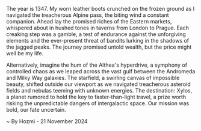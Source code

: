 
The year is 1347.  My worn leather boots crunched on the frozen ground as I navigated the treacherous Alpine pass, the biting wind a constant companion.  Ahead lay the promised riches of the Eastern markets, whispered about in hushed tones in taverns from London to Prague.  Each creaking step was a gamble, a test of endurance against the unforgiving elements and the ever-present threat of bandits lurking in the shadows of the jagged peaks.  The journey promised untold wealth, but the price might well be my life.

Alternatively, imagine the hum of the Althea's hyperdrive, a symphony of controlled chaos as we leaped across the vast gulf between the Andromeda and Milky Way galaxies.  The starfield, a swirling canvas of impossible beauty, shifted outside our viewport as we navigated treacherous asteroid fields and nebulas teeming with unknown energies.  The destination: Xylos, a planet rumored to hold the key to faster-than-light travel, a prize worth risking the unpredictable dangers of intergalactic space.  Our mission was bold, our fate uncertain.

~ By Hozmi - 21 November 2024
